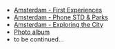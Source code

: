 * [Amsterdam - First Experiences](/amsterdam-first-experiences)
* [Amsterdam - Phone STD & Parks](/amsterdam-phone-std-and-parks)
* [Amsterdam - Exploring the City](/amsterdam-exploring-city)
* [Photo album](http://bit.ly/1IvAlYb)
* to be continued...
